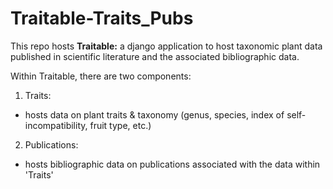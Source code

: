 # Traitable-Traits_Pubs
This repo hosts **Traitable:** a django application to host taxonomic plant data published in scientific literature and the associated bibliographic data.

Within Traitable, there are two components: 
1) Traits:
 - hosts data on plant traits & taxonomy (genus, species, index of self-incompatibility, fruit type, etc.)

2) Publications:
 - hosts bibliographic data on publications associated with the data within 'Traits'
